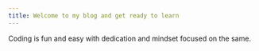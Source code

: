 ```yaml
---
title: Welcome to my blog and get ready to learn 
---
```

Coding is fun and easy with dedication and mindset focused on the same.
